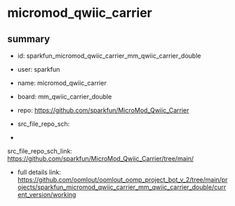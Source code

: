 # micromod_qwiic_carrier
 
## summary 
* id: sparkfun_micromod_qwiic_carrier_mm_qwiic_carrier_double
* user: sparkfun
* name: micromod_qwiic_carrier
* board: mm_qwiic_carrier_double
* repo: https://github.com/sparkfun/MicroMod_Qwiic_Carrier



* src_file_repo_sch: 
*
 src_file_repo_sch_link: https://github.com/sparkfun/MicroMod_Qwiic_Carrier/tree/main/
* full details link: https://github.com/oomlout/oomlout_oomp_project_bot_v_2/tree/main/projects/sparkfun_micromod_qwiic_carrier_mm_qwiic_carrier_double/current_version/working  






